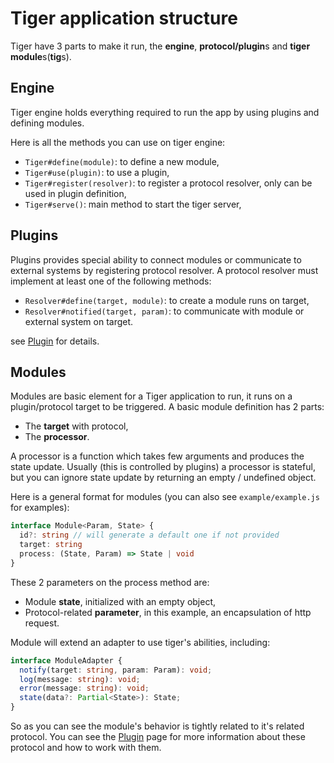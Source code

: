 # Tiger application structure

Tiger have 3 parts to make it run, the **engine**, **protocol/plugin**s and **tiger module**s(**tig**s).

## Engine

Tiger engine holds everything required to run the app by using plugins and defining modules.

Here is all the methods you can use on tiger engine:

 - `Tiger#define(module)`: to define a new module,
 - `Tiger#use(plugin)`: to use a plugin,
 - `Tiger#register(resolver)`: to register a protocol resolver, only can be used in plugin definition,
 - `Tiger#serve()`: main method to start the tiger server,

## Plugins

Plugins provides special ability to connect modules or communicate to external systems by registering
protocol resolver. A protocol resolver must implement at least one of the following methods:

 - `Resolver#define(target, module)`: to create a module runs on target,
 - `Resolver#notified(target, param)`: to communicate with module or external system on target.

see [Plugin](./plugin.md) for details.

## Modules

Modules are basic element for a Tiger application to run, it runs on a plugin/protocol target to be triggered.
A basic module definition has 2 parts:

 - The **target** with protocol,
 - The **processor**.

A processor is a function which takes few arguments and produces the state update. Usually (this is controlled by plugins) a processor is stateful, but you can ignore state update by returning an empty / undefined object.

Here is a general format for modules (you can also see `example/example.js` for examples):
```typescript
interface Module<Param, State> {
  id?: string // will generate a default one if not provided
  target: string
  process: (State, Param) => State | void
}
```

These 2 parameters on the process method are:

  - Module **state**, initialized with an empty object,
  - Protocol-related **parameter**, in this example, an encapsulation of http request.

Module will extend an adapter to use tiger's abilities, including:

```typescript
interface ModuleAdapter {
  notify(target: string, param: Param): void;
  log(message: string): void;
  error(message: string): void;
  state(data?: Partial<State>): State;
}
```

So as you can see the module's behavior is tightly related to it's related protocol. You can see the [Plugin](./plugin.md) page for more information about these protocol and how to work with them.

